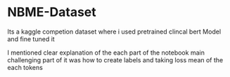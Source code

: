 # NBME-Dataset
Its a kaggle competion dataset where i used pretrained clincal bert Model and fine tuned it 

I mentioned clear explanation of the each part of the notebook main challenging part of it was how to create labels and taking loss mean of the each tokens 
